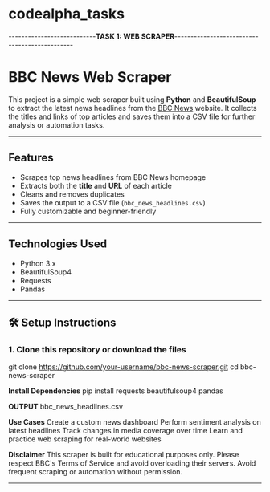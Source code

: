 # codealpha_tasks

---------------------------**TASK 1: WEB SCRAPER**----------------------------------------------
#  BBC News Web Scraper

This project is a simple web scraper built using **Python** and **BeautifulSoup** to extract the latest news headlines from the [BBC News](https://www.bbc.com/news) website. It collects the titles and links of top articles and saves them into a CSV file for further analysis or automation tasks.

---

##  Features

- Scrapes top news headlines from BBC News homepage
- Extracts both the **title** and **URL** of each article
- Cleans and removes duplicates
- Saves the output to a CSV file (`bbc_news_headlines.csv`)
- Fully customizable and beginner-friendly

---

##  Technologies Used

- Python 3.x
- BeautifulSoup4
- Requests
- Pandas

---

## 🛠️ Setup Instructions

### 1. Clone this repository or download the files
git clone https://github.com/your-username/bbc-news-scraper.git
cd bbc-news-scraper

**Install Dependencies**
pip install requests beautifulsoup4 pandas

**OUTPUT**
bbc_news_headlines.csv

**Use Cases**
Create a custom news dashboard
Perform sentiment analysis on latest headlines
Track changes in media coverage over time
Learn and practice web scraping for real-world websites

 **Disclaimer**
This scraper is built for educational purposes only. Please respect BBC's Terms of Service and avoid overloading their servers. Avoid frequent scraping or automation without permission.

--------------------------------------------------------------------------------------------------------------------------------------------------------------------------------------------------

